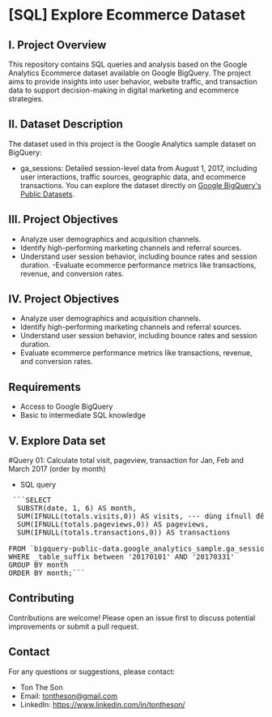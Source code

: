 # [SQL] Explore Ecommerce Dataset
## I. Project Overview
  This repository contains SQL queries and analysis based on the Google Analytics Ecommerce dataset available on Google BigQuery. The project aims to provide insights into user behavior, website traffic, and transaction data to support decision-making in digital marketing and ecommerce strategies.
## II. Dataset Description
  The dataset used in this project is the Google Analytics sample dataset on BigQuery:
- ga_sessions: Detailed session-level data from August 1, 2017, including user interactions, traffic sources, geographic data, and ecommerce transactions.
  You can explore the dataset directly on [Google BigQuery's Public Datasets](https://console.cloud.google.com/bigquery?ws=!1m5!1m4!4m3!1sbigquery-public-data!2sgoogle_analytics_sample!3sga_sessions_20170801).
## III. Project Objectives
- Analyze user demographics and acquisition channels.
- Identify high-performing marketing channels and referral sources.
- Understand user session behavior, including bounce rates and session duration.
 -Evaluate ecommerce performance metrics like transactions, revenue, and conversion rates.
## IV. Project Objectives
- Analyze user demographics and acquisition channels.
- Identify high-performing marketing channels and referral sources.
- Understand user session behavior, including bounce rates and session duration.
- Evaluate ecommerce performance metrics like transactions, revenue, and conversion rates.
## Requirements
- Access to Google BigQuery
- Basic to intermediate SQL knowledge
## V. Explore Data set
#Query 01: Calculate total visit, pageview, transaction for Jan, Feb and March 2017 (order by month)
- SQL query
<pre> ```SELECT
  SUBSTR(date, 1, 6) AS month,
  SUM(IFNULL(totals.visits,0)) AS visits, --- dùng ifnull để tránh sai lỗi khi tính tổng trường dữ liệu có thể chứa NULL
  SUM(IFNULL(totals.pageviews,0)) AS pageviews,
  SUM(IFNULL(totals.transactions,0)) AS transactions

FROM `bigquery-public-data.google_analytics_sample.ga_sessions_*`
WHERE _table_suffix between '20170101' AND '20170331'
GROUP BY month
ORDER BY month;``` </pre>
## Contributing
  Contributions are welcome! Please open an issue first to discuss potential improvements or submit a pull request.
## Contact
For any questions or suggestions, please contact:
- Ton The Son
- Email: tontheson@gmail.com
- LinkedIn: https://www.linkedin.com/in/tontheson/
